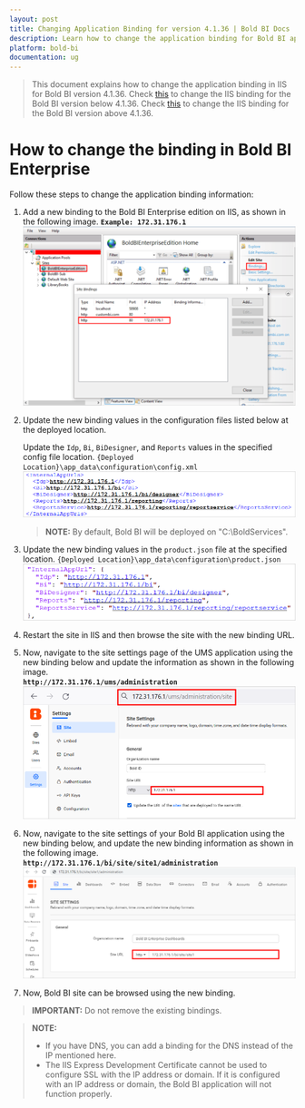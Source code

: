 ```yaml
---
layout: post
title: Changing Application Binding for version 4.1.36 | Bold BI Docs
description: Learn how to change the application binding for Bold BI application 4.1.36 in IIS. If you have DNS, you can add binding for DNS instead of IP address.
platform: bold-bi
documentation: ug
---
```


> This document explains how to change the application binding in IIS for Bold BI version 4.1.36.
Check [this](/faq/how-to-change-binding-in-bold-bi-embedded-below-v4.1.36/) to change the IIS binding for the Bold BI version below 4.1.36.
Check [this](/faq/how-to-change-binding-in-bold-bi-embedded/) to change the IIS binding for the Bold BI version above 4.1.36. 

# How to change the binding in Bold BI Enterprise
Follow these steps to change the application binding information:

1. Add a new binding to the Bold BI Enterprise edition on IIS, as shown in the following image.
    **`Example: 172.31.176.1`**
![IIS Binding](/static/assets/faq/images/add-iis-binding.png#width=50%)

2. Update the new binding values in the configuration files listed below at the deployed location.

   Update the `Idp`, `Bi`, `BiDesigner`, and `Reports` values in the specified config file location.
    `{Deployed Location}\app_data\configuration\config.xml` 
    ![Core Config File](/static/assets/faq/images/latest-config-file.png#width=50%)

    > **NOTE:** By default, Bold BI will be deployed on "C:\BoldServices".

3. Update the new binding values in the `product.json` file at the specified location.
`{Deployed Location}\app_data\configuration\product.json`
![Product json File](/static/assets/faq/images/product-json.png#width=50%)

4. Restart the site in IIS and then browse the site with the new binding URL.

5. Now, navigate to the site settings page of the UMS application using the new binding below and update the information as shown in the following image.  
**`http://172.31.176.1/ums/administration`**  
![IDP Base URL](/static/assets/faq/images/idp-url-binding.png#width=50%)  

6. Now, navigate to the site settings of your Bold BI application using the new binding below, and update the new binding information as shown in the following image.  
**`http://172.31.176.1/bi/site/site1/administration`** 
![DS Base URL](/static/assets/faq/images/ds-url-binding.png#width=50%)

7. Now, Bold BI site can be browsed using the new binding.

> **IMPORTANT:** Do not remove the existing bindings. 

> **NOTE:**
> * If you have DNS, you can add a binding for the DNS instead of the IP mentioned here.
> * The IIS Express Development Certificate cannot be used to configure SSL with the IP address or domain. If it is configured with an IP address or domain, the Bold BI application will not function properly.